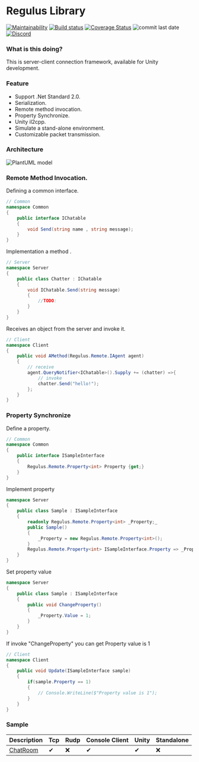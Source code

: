 # Regulus Library
[![Maintainability](https://api.codeclimate.com/v1/badges/78946edf1189eb49dfbd/maintainability)](https://codeclimate.com/github/jiowchern/Regulus/maintainability)
[![Build status](https://ci.appveyor.com/api/projects/status/2wtsf61u87qg62cc?svg=true)](https://ci.appveyor.com/project/jiowchern/regulus)
[![Coverage Status](https://coveralls.io/repos/github/jiowchern/Regulus/badge.svg?branch=)](https://coveralls.io/github/jiowchern/Regulus?branch=)
![commit last date](https://img.shields.io/github/last-commit/jiowchern/regulus)
[![Discord](https://img.shields.io/discord/101557008930451456)](https://discord.gg/uDF8NTp)
<!-- [![GitHub release](https://img.shields.io/github/release/jiowchern/regulus.svg?style=flat-square)](https://github.com/jiowchern/Regulus/releases)![pre-release](https://img.shields.io/github/v/release/jiowchern/Regulus?include_prereleases) -->
<!-- [![Gitter](https://badges.gitter.im/JoinChat.svg)](https://gitter.im/Regulus-Library) -->


### What is this doing?
This is server-client connection framework, available for Unity development.

### Feature
* Support .Net Standard 2.0.
* Serialization.
* Remote method invocation.
* Property Synchronize.
* Unity il2cpp.
* Simulate a stand-alone environment.
* Customizable packet transmission.

### Architecture
<!-- 
@startuml
package "Project" {
rectangle "Common(dll)" as Common
rectangle "Server" as Server
rectangle "Client" as Client

}

package "Regulus Library" {
rectangle "Regulus.Remote.Client.dll" as Regulus.Remote.Client
rectangle "Regulus.Remote.Server.dll" as Regulus.Remote.Server
}

[Regulus.Remote.Server] <--- [Server]
[Regulus.Remote.Client] <--- [Client]
[Common] <.. [Client]
[Common] <.. [Server]

note left   of [Client]
 Unity or other compatible c#
 NetStandard2.0 project.
end note

note left   of [Server]
   Server-side game logic.
end note

note left   of [Common] 
   A common defined by the server and the client.
end note
@enduml
-->
![PlantUML model](http://www.plantuml.com/plantuml/svg/VL6xJiGm4Epz5QFGG14BKLCSeaK8tOdgHE7Ocs3m8t8Sf0ZnxpWsKJZTeyhEpcCdoMQ88iJH6jOB-IawGlKI_0V9ME6RXVGKhZDf--YjzUvQ6NDJGGme-BzYH-6BGYRBU60tcbpCP1aP-s7hpIrrena7FEacY30TtbvOlYNh8_4Im5ELd7UIlM0lvSxP2pkNsvzatd1VrpNsV-X8LSulgeAIgdokjERyt7P9P2xbm50R0VXsbUFLwJZ11_ZuJW7Isrv4tHY2l69ufhYBmYaHr1s_HLz-8sVa5ER8u-3bOe9bh0Uj29smIUOxBI-Pb-wp-m4o8oXgjIE5PaAgY26d8fNAKEONMJCtQHgj-GK0)  

### Remote Method Invocation.
Defining a common interface.
```csharp
// Common
namespace Common
{
	public interface IChatable 
	{				
		void Send(string name , string message);
	}
}	
```
Implementation a method .
```csharp
// Server
namespace Server
{
	public class Chatter : IChatable
	{
		void IChatable.Send(string message)
		{
			//TODO: 
		}
	}
}
```
Receives an object from the server and invoke it.
```csharp
// Client
namespace Client
{		
	public void AMethod(Regulus.Remote.IAgent agent)
	{
		// receive
		agent.QueryNotifier<IChatable>().Supply += (chatter) =>{
			// invoke
			chatter.Send("hello!");				
		};		
	}
}
```

### Property Synchronize
Define a property.
```csharp
// Common
namespace Common
{
	public interface ISampleInterface
	{				
		Regulus.Remote.Property<int> Property {get;}
	}
}	
```
Implement property
```csharp
namespace Server
{
	public class Sample : ISampleInterface
	{				
		readonly Regulus.Remote.Property<int> _Property;_
		public Sample()
		{
			_Property = new Regulus.Remote.Property<int>();
		}
		Regulus.Remote.Property<int> ISampleInterface.Property => _Property;
	}
}	
```
Set property value
```csharp
namespace Server
{
	public class Sample : ISampleInterface
	{						
		public void ChangeProperty()
		{
			_Property.Value = 1;
		}
	}
}	
```
If invoke "ChangeProperty" you can get Property value is 1
```csharp
// Client
namespace Client
{		
	public void Update(ISampleInterface sample)
	{
		if(sample.Property == 1)
		{
			// Console.WriteLine($"Property value is 1");
		}
	}
}
```

### Sample
Description|Tcp|Rudp|Console Client|Unity|Standalone
-|:-|:-|:-|:-|:-
[ChatRoom](https://github.com/jiowchern/Regulus.Samples/tree/master/Chat1)|✔|❌|✔|✔|❌


